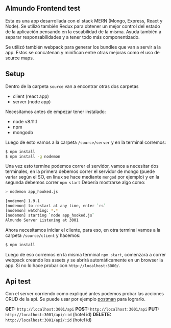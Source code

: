 ## Almundo Frontend test

Esta es una app desarrollada con el stack MERN (Mongo, Express, React y Node). Se utilizó también Redux para obtener un mejor control del estado de la aplicación pensando en la escabilidad de la misma. Ayuda también a separar responsabilidades y a tener todo más componentizado.

Se utilizó también webpack para generar los bundles que van a servir a la app. Estos se concatenan y minifican entre otras mejoras como el uso de source maps.

## Setup

Dentro de la carpeta `source` van a encontrar otras dos carpetas
- client (react app)
- server (node app)

Necesitamos antes de empezar tener instalado:
- node v8.11.1
- npm
- mongodb

Luego de esto vamos a la carpeta `/source/server` y en la terminal corremos:

```bash
$ npm install
$ npm install -g nodemon
```

Una vez esto termine podemos correr el servidor, vamos a necesitar dos terminales, en la primera debemos correr el servidor de mongo (puede variar según el SO, en linux se hace mediante `mongod` por ejemplo) y en la segunda debemos correr `npm start`
Debería mostrarse algo como:

```bash
> nodemon app_hooked.js

[nodemon] 1.9.1
[nodemon] to restart at any time, enter `rs`
[nodemon] watching: *.*
[nodemon] starting `node app_hooked.js`
Almundo Server Listening at 3001
```

Ahora necesitamos iniciar el cliente, para eso, en otra terminal vamos a la carpeta `/source/client` y hacemos:

```bash
$ npm install
```

Luego de eso corremos en la misma terminal `npm start`, comenzará a correr webpack creando los assets y se abrirá automáticamente en un browser la app. Si no lo hace probar con `http://localhost:3000/`.

## Api test

Con el server corriendo como expliqué antes podemos probar las acciones CRUD de la api. Se puede usar por ejemplo [postman](https://www.getpostman.com/) para lograrlo.

**GET:** `http://localhost:3001/api`
**POST:** `http://localhost:3001/api`
**PUT:** `http://localhost:3001/api/:id` (hotel id)
**DELETE:** `http://localhost:3001/api/:id` (hotel id)